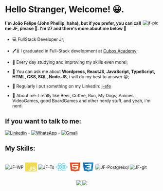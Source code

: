 # Hello Stranger, Welcome! 😀.

 <img align="right"  alt="jf-pic" height="150"  src="https://image.myanimelist.net/ui/5LYzTBVoS196gvYvw3zjwJ_VbB_2cnUFGjGi3AU2ggQ">

#### I'm João Felipe (John Phellip, haha), but if you prefer, you can call me *JF*,  please 👏. I'm 27 and there's more about me below 🔽


- 💻 FullStack Developer Jr;

- 🖊⏳ I graduated in Full-Stack development at [Cubos Academy](https://github.com/cubos-academy);

- 📆 Every day studying and improving my skills even more!;

- 💬 You can ask me about  **Wordpress, ReactJS, JavaScript, TypeScript, HTML, CSS, SQL, Node.JS**, i will do my best to answer 😁;

- 📌 Regularly i put something on my LinkedIn: [j-efe](https://www.linkedin.com/in/j-efe/)

- 🧩 About me: I really like Beer, Coffee, Run, My Dogs, Animes, VideoGames, good BoardGames and other nerdy stuff, and yeah, i'm nerd.


## If you want to talk to me:

[![Linkedin](https://img.shields.io/badge/LinkedIn-0077B5?style=for-the-badge&logo=linkedin&logoColor=white)](https:/https://www.linkedin.com/in/j-efe/) - [![WhatsApp](https://img.shields.io/badge/WhatsApp-25D366?style=for-the-badge&logo=whatsapp&logoColor=white)](https://wa.me/5586988251660) - [![Gmail](	https://img.shields.io/badge/Gmail-D14836?style=for-the-badge&logo=gmail&logoColor=white)](https://mail.google.com/mail/u/0/?fs=1&tf=cm&source=mailto&to=joaofnsantos@gmail.com) 

## My Skills:
  
  <div style="display: inline_block"><br>
  <img align="center" alt="JF-WP" height="30" width="40" src="https://cdn.jsdelivr.net/gh/devicons/devicon/icons/wordpress/wordpress-plain.svg">
  <img align="center" alt="JF-Js" height="30" width="40" src="https://raw.githubusercontent.com/devicons/devicon/master/icons/javascript/javascript-plain.svg">
  <img align="center" alt="JF-Ts" height="30" width="40" src="https://cdn.jsdelivr.net/gh/devicons/devicon/icons/typescript/typescript-plain.svg" />        
  <img align="center" alt="JF-React" height="30" width="40" src="https://raw.githubusercontent.com/devicons/devicon/master/icons/react/react-original.svg">
  <img align="center" alt="JF-HTML" height="30" width="40" src="https://raw.githubusercontent.com/devicons/devicon/master/icons/html5/html5-original.svg">
  <img align="center" alt="JF-CSS" height="30" width="40" src="https://raw.githubusercontent.com/devicons/devicon/master/icons/css3/css3-original.svg">
  <img align="center" alt="JF-Postgresql" height="30" width="40" src="https://cdn.jsdelivr.net/gh/devicons/devicon/icons/postgresql/postgresql-plain.svg" />
  <img align="center" alt="JF-git" height="30" width="40" src="https://cdn.jsdelivr.net/gh/devicons/devicon/icons/git/git-original.svg" />
          
</div>

##


<div align= "center">
  <a href="https://github.com/j-efe">
  <img height="100em"  src="https://github-readme-stats.vercel.app/api?username=j-efe&show_icons=true&theme=dark&include_all_commits=true&count_private=true"/>
  <img height="100em"  src="https://github-readme-stats.vercel.app/api/top-langs/?username=j-efe&layout=compact&langs_count=7&theme=dark"/>
</div>
  
  
